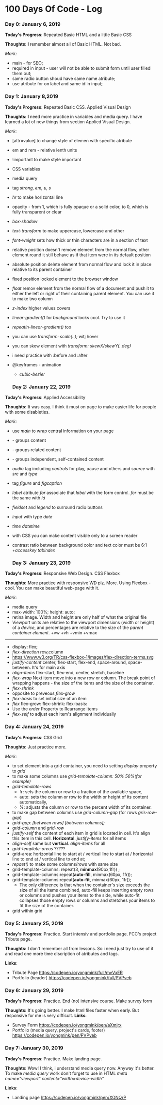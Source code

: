 # 100 Days Of Code - Log

### Day 0: January 6, 2019 

**Today's Progress**: Repeated Basic HTML and a little Basic CSS

**Thoughts:** I remember almost all of Basic HTML. Not bad.

*Mark:*
+ main - for SEO; 
+ required in input - user will not be able to submit form until user filled them out;
+ same radio button shoud have same name atribute;
+ use atribute for on label and same id in input;

### Day 1: January 8,2019

**Today's Progress:** Repeated Basic CSS. Applied Visual Design

**Thoughts:** I need more practice in variables and media query. I have learned a lot of new things from section Applied Visual Design. 

*Mark:*
+ [attr=value] to change style of elemen with specific atribute
+ em and rem - relative lenth units
+ !important to make style important
+ CSS variables 
+ media query
+ tag *strong, em, u, s*
+ *hr* to make horizontal line
+ opacity - from 1, which is fully opaque or a solid color, to 0, which is fully transparent or clear
+ *box-shadow*
+ *text-transform* to make uppercase, lowercase and other
+  *font-weight* sets how thick or thin characters are in a section of text
+ relative position doesn't remove element from the normal flow, other element round it still behave as if that item were in its default position
+ absolute position delete element from normal flow and lock it  in place relative to its parent container
+ fixed position locked element to the browser window
+ *float* remov element from the normal flow of a document and push it to either the left or right of their containing parent element. You can use it to make two column
+ *z-index* higher values covers 
+ *linear-gradient()* for *background* looks cool. Try to use it
+ *repeatin-linear-gradient()* too
+ you can use *transform: scale(..);* witj hover
+ you can skew element with *transform: skewX/skewY(..deg)*
+ i need practice with :before and :after
+ @keyframes - animation 
  + *cubic-bezier*
  
  ### Day 2: January 22, 2019 

**Today's Progress**: Applied Accessibility

**Thoughts:** It was easy. I think it must on page to make easier life for people with some disableties.

*Mark:*
+  use *main* to wrap central information on your page
+ *<div>* - groups content
+ *<section>* - groups related content
+ *<article>* - groups independent, self-contained content
+ *audio* tag including *controls* for play, pause and others and *source* with *src* and *type* 
+ tag *figure* and *figcaption*
+ *label* atribute *for* associate that *label* with the form control. *for* must be the same with *id*
+ *fieldset* and *legend* to surround radio buttons
+ *input* with type *date*
+ *time datetime*
+ with CSS you can make content visible only to a screen reader
+ contrast ratio between background color  and text color must be 6:1
+*accesskey* *tabindex*
  
  ### Day 3: January 23, 2019 

**Today's Progress**: Responsive Web Design. CSS Flexbox

**Thoughts:** More practice with responsive WD plz. More. Using Flexbox - cool. You can make beautiful web-page with it.

*Mark:*
+ media query
+ max-width: 100%; height: auto;
+ retina image. Width and height are only half of what the original file 
+ Viewport units are relative to the viewport dimensions (width or height) of a *device*, and percentages are relative to the size of the *parent container element*.
  +vw
  +vh
  +vmin
  +vmax
-------------------------
+ display: flex;
+ *flex-direction* row,column
+ https://www.w3.org/TR/css-flexbox-1/images/flex-direction-terms.svg
+ *justify-content* center, flex-start, flex-end, space-around, space-between. It's for main axis
+ *align-items* flex-start, flex-end, center, stretch, baseline
+ *flex-wrap* Next item move into a new row or column. The break point of  wrapping happens - the size of the items and the size of the container.
+ *flex-shrink* 
+ opposite to preveous *flex-grow*
+ *flex-basis* to set initial size of an item
+ *flex* flex-grow:  flex-shrink:  flex-basis: 
+ Use the *order* Property to Rearrange Items
+ *flex-self* to adjust each item's alignment individually

 ### Day 4: January 24, 2019 

**Today's Progress**: CSS Grid

**Thoughts:** Just practice more.

*Mark:*
+ to set element into a grid container, you need to setting *display* property to *grid*  
+ to make some columns use *grid-temolate-column: 50% 50%(for example)*
+ *grid-temolate-rows*
  + fr: sets the column or row to a fraction of the available space,
  + auto: sets the column or row to the width or height of its content automatically,
  + %: adjusts the column or row to the percent width of its container.
+ to make gap between columns use *grid-column-gap* (for rows *gris-row-gap*)
+ *grid-gap: [between rows] [between columns];*
+ *grid-column* and *grid-row*
+ *justify-self* the content of each item in grid is located in cell. It's align this item in this cell. **Horizontal**. *justify-items* for all items
+ *align-self* same but **vertical**. *align-items* for all
+ *grid-template-areas* ?????
+ grid-area: horizontal line to start at / vertical line to start at / horizontal line to end at / vertical line to end at;
+ *repaet()* to make some columns/rows with same size
+ grid-template-columns: repeat(3, **minmax**(90px,1fr)) ;
+ grid-template-columns:repeat(**auto-fill**, minmax(60px, 1fr));
+ grid-template-columns:repeat(**auto-fit**, minmax(60px, 1fr));
  + The only difference is that when the container's size exceeds the size of all the items combined, auto-fill keeps inserting empty rows or columns and pushes your items to the side, while auto-fit collapses those empty rows or columns and stretches your items to fit the size of the container.
+ grid within grid

### Day 5: January 25, 2019 

**Today's Progress**: Practice. Start intensiv and portfolio page. FCC's project Tribute page.

**Thoughts:** I don't remember all from lessons. So i need just try to use of it and read one more time discription of atributes and tags.

**Links**:
+ Tribute Page https://codepen.io/yongmink/full/mvVxER
+ Portfolio (header) https://codepen.io/yongmink/full/PVPveb

### Day 6: January 29, 2019 

**Today's Progress**: Practice. End (no) intensive course. Make survey form

**Thoughts:** It's going better. I make html files faster when early. But responsive for me is very difficult.
**Links**:
+ Survey Form https://codepen.io/yongmink/pen/aXmjrx
+ Portfolio (media query, project's cards, footer) https://codepen.io/yongmink/pen/PVPveb

### Day 7: January 30, 2019 

**Today's Progress**: Practice. Make landing page.

**Thoughts:** Wow! I think, i understand media query now. Anyway it's better. 
To make *media query* work don't forget to use in HTML *meta name="viewport" content="width=device-width"*

**Links**:
+ Landing page https://codepen.io/yongmink/pen/XONQrP


